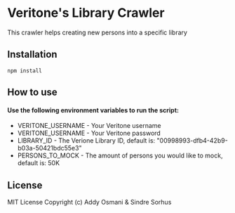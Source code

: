 # Veritone's Library Crawler


This crawler helps creating new persons into a specific library

## Installation
```npm install```

## How to use

#### Use the following environment variables to run the script:

- VERITONE_USERNAME - Your Veritone username
- VERITONE_USERNAME - Your Veritone password
- LIBRARY_ID        - The Verione Library ID, default is: "00998993-dfb4-42b9-b03a-50421bdc55e3"
- PERSONS_TO_MOCK   - The amount of persons you would like to mock, default is: 50K


## License

MIT License
Copyright (c) Addy Osmani & Sindre Sorhus
